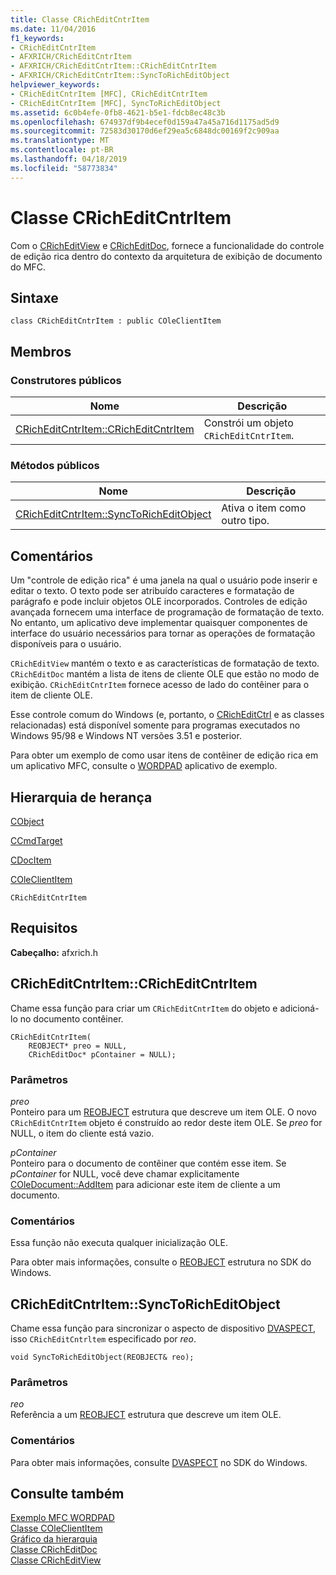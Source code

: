 ```yaml
---
title: Classe CRichEditCntrItem
ms.date: 11/04/2016
f1_keywords:
- CRichEditCntrItem
- AFXRICH/CRichEditCntrItem
- AFXRICH/CRichEditCntrItem::CRichEditCntrItem
- AFXRICH/CRichEditCntrItem::SyncToRichEditObject
helpviewer_keywords:
- CRichEditCntrItem [MFC], CRichEditCntrItem
- CRichEditCntrItem [MFC], SyncToRichEditObject
ms.assetid: 6c0b4efe-0fb8-4621-b5e1-fdcb8ec48c3b
ms.openlocfilehash: 674937df9b4ecef0d159a47a45a716d1175ad5d9
ms.sourcegitcommit: 72583d30170d6ef29ea5c6848dc00169f2c909aa
ms.translationtype: MT
ms.contentlocale: pt-BR
ms.lasthandoff: 04/18/2019
ms.locfileid: "58773834"
---
```

# <a name="cricheditcntritem-class"></a>Classe CRichEditCntrItem

Com o [CRichEditView](../../mfc/reference/cricheditview-class.md) e [CRichEditDoc](../../mfc/reference/cricheditdoc-class.md), fornece a funcionalidade do controle de edição rica dentro do contexto da arquitetura de exibição de documento do MFC.

## <a name="syntax"></a>Sintaxe

```
class CRichEditCntrItem : public COleClientItem
```

## <a name="members"></a>Membros

### <a name="public-constructors"></a>Construtores públicos

|Nome|Descrição|
|----------|-----------------|
|[CRichEditCntrItem::CRichEditCntrItem](#cricheditcntritem)|Constrói um objeto `CRichEditCntrItem`.|

### <a name="public-methods"></a>Métodos públicos

|Nome|Descrição|
|----------|-----------------|
|[CRichEditCntrItem::SyncToRichEditObject](#synctoricheditobject)|Ativa o item como outro tipo.|

## <a name="remarks"></a>Comentários

Um "controle de edição rica" é uma janela na qual o usuário pode inserir e editar o texto. O texto pode ser atribuído caracteres e formatação de parágrafo e pode incluir objetos OLE incorporados. Controles de edição avançada fornecem uma interface de programação de formatação de texto. No entanto, um aplicativo deve implementar quaisquer componentes de interface do usuário necessários para tornar as operações de formatação disponíveis para o usuário.

`CRichEditView` mantém o texto e as características de formatação de texto. `CRichEditDoc` mantém a lista de itens de cliente OLE que estão no modo de exibição. `CRichEditCntrItem` fornece acesso de lado do contêiner para o item de cliente OLE.

Esse controle comum do Windows (e, portanto, o [CRichEditCtrl](../../mfc/reference/cricheditctrl-class.md) e as classes relacionadas) está disponível somente para programas executados no Windows 95/98 e Windows NT versões 3.51 e posterior.

Para obter um exemplo de como usar itens de contêiner de edição rica em um aplicativo MFC, consulte o [WORDPAD](../../overview/visual-cpp-samples.md) aplicativo de exemplo.

## <a name="inheritance-hierarchy"></a>Hierarquia de herança

[CObject](../../mfc/reference/cobject-class.md)

[CCmdTarget](../../mfc/reference/ccmdtarget-class.md)

[CDocItem](../../mfc/reference/cdocitem-class.md)

[COleClientItem](../../mfc/reference/coleclientitem-class.md)

`CRichEditCntrItem`

## <a name="requirements"></a>Requisitos

**Cabeçalho:** afxrich.h

##  <a name="cricheditcntritem"></a>  CRichEditCntrItem::CRichEditCntrItem

Chame essa função para criar um `CRichEditCntrItem` do objeto e adicioná-lo no documento contêiner.

```
CRichEditCntrItem(
    REOBJECT* preo = NULL,
    CRichEditDoc* pContainer = NULL);
```

### <a name="parameters"></a>Parâmetros

*preo*<br/>
Ponteiro para um [REOBJECT](/windows/desktop/api/richole/ns-richole-_reobject) estrutura que descreve um item OLE. O novo `CRichEditCntrItem` objeto é construído ao redor deste item OLE. Se *preo* for NULL, o item do cliente está vazio.

*pContainer*<br/>
Ponteiro para o documento de contêiner que contém esse item. Se *pContainer* for NULL, você deve chamar explicitamente [COleDocument::AddItem](../../mfc/reference/coledocument-class.md#additem) para adicionar este item de cliente a um documento.

### <a name="remarks"></a>Comentários

Essa função não executa qualquer inicialização OLE.

Para obter mais informações, consulte o [REOBJECT](/windows/desktop/api/richole/ns-richole-_reobject) estrutura no SDK do Windows.

##  <a name="synctoricheditobject"></a>  CRichEditCntrItem::SyncToRichEditObject

Chame essa função para sincronizar o aspecto de dispositivo [DVASPECT](/windows/desktop/api/wtypes/ne-wtypes-tagdvaspect), isso `CRichEditCntrltem` especificado por *reo*.

```
void SyncToRichEditObject(REOBJECT& reo);
```

### <a name="parameters"></a>Parâmetros

*reo*<br/>
Referência a um [REOBJECT](/windows/desktop/api/richole/ns-richole-_reobject) estrutura que descreve um item OLE.

### <a name="remarks"></a>Comentários

Para obter mais informações, consulte [DVASPECT](/windows/desktop/api/wtypes/ne-wtypes-tagdvaspect) no SDK do Windows.

## <a name="see-also"></a>Consulte também

[Exemplo MFC WORDPAD](../../overview/visual-cpp-samples.md)<br/>
[Classe COleClientItem](../../mfc/reference/coleclientitem-class.md)<br/>
[Gráfico da hierarquia](../../mfc/hierarchy-chart.md)<br/>
[Classe CRichEditDoc](../../mfc/reference/cricheditdoc-class.md)<br/>
[Classe CRichEditView](../../mfc/reference/cricheditview-class.md)
